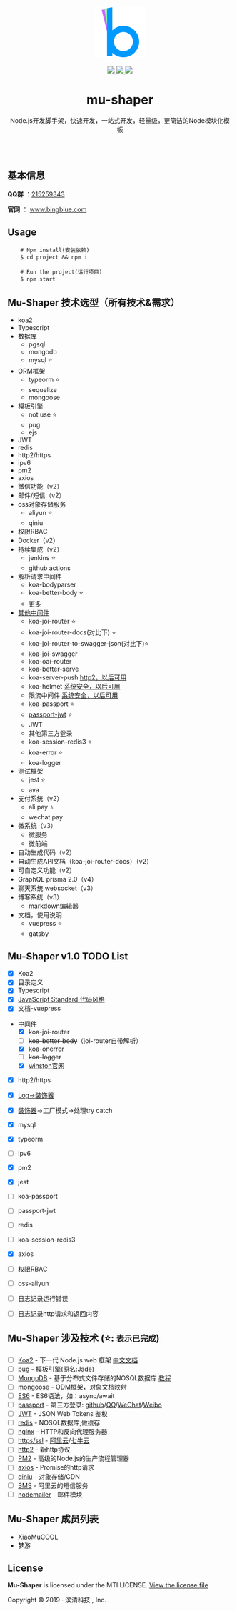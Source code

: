 <div align="center">
  <a href="http://www.bingblue.com">
    <img width="112" heigth="112" src="https://github.com/bingblue/group/blob/master/public/img/logo-b-square.png">
  </a>
  <br>
  <br>
	<a href="https://standardjs.com">
		<img src="https://img.shields.io/badge/code_style-standard-brightgreen.svg">
	</a>
  <a href="https://github.com/stylelint/stylelint">
		<img src="https://img.shields.io/badge/css%20style-stylelint-brightgreen.svg">
	</a>
  <a href="https://jq.qq.com/?_wv=1027&k=5tyQDAd">
		<img src="https://img.shields.io/badge/QQ%20Group-215259343-blue.svg">
	</a>
  <h1>mu-shaper</h1>
  <p>
    Node.js开发脚手架，快速开发，一站式开发，轻量级，更简洁的Node模块化模板
  <p>
  <br>
  <br>
</div>

## 基本信息

**QQ群** ：[215259343][11]

**官网** ： www.bingblue.com

## Usage

```console
    # Npm install(安装依赖)
    $ cd project && npm i

    # Run the project(运行项目)
    $ npm start
```
## Mu-Shaper 技术选型（所有技术&需求）
- koa2
- Typescript
- 数据库
  - pgsql
  - mongodb
  - mysql      ⭐
- ORM框架
  - typeorm    ⭐
  - sequelize 
  - mongoose  
- 模板引擎
  - not use    ⭐
  - pug       
  - ejs       
- JWT
- redis
- http2/https
- ipv6
- pm2
- axios
- 微信功能（v2）
- 邮件/短信（v2）
- oss对象存储服务
  - aliyun     ⭐
  - qiniu    
- 权限RBAC
- Docker（v2）
- 持续集成（v2）
  - jenkins               ⭐
  - github actions 
- 解析请求中间件
  - koa-bodyparser
  - koa-better-body       ⭐
  - [更多][26]
- [其他中间件][27]
  - koa-joi-router        ⭐
  - koa-joi-router-docs(对比下)           ⭐
  - koa-joi-router-to-swagger-json(对比下)⭐
  - koa-joi-swagger
  - koa-oai-router
  - koa-better-serve
  - koa-server-push [http2，以后可用][28]
  - koa-helmet  [系统安全，以后可用][29]
  - 限流中间件 [系统安全，以后可用][29]
  - koa-passport          ⭐
  - [passport-jwt][30]    ⭐
  - JWT                   
  - 其他第三方登录         
  - koa-session-redis3    ⭐
  - koa-error             ⭐
  - koa-logger            
- 测试框架
  - jest                  ⭐
  - ava    
- 支付系统（v2）
  - ali pay               ⭐  
  - wechat pay
- 微系统（v3）
  - 微服务
  - 微前端
- 自动生成代码（v2）
- 自动生成API文档（koa-joi-router-docs）（v2）
- 可自定义功能（v2）
- GraphQL prisma 2.0（v4）
- 聊天系统 websocket（v3）
- 博客系统（v3）
  - markdown编辑器
- 文档，使用说明
  - vuepress              ⭐
  - gatsby

## Mu-Shaper v1.0 TODO List
- [X] Koa2
- [X] 目录定义
- [X] Typescript
- [X] [JavaScript Standard 代码风格][31]
- [X] 文档-vuepress
- 中间件
  - [X] koa-joi-router
  - [ ] ~~koa-better-body~~（joi-router自带解析）
  - [X] koa-onerror
  - [ ] ~~koa-logger~~
  - [X] [winston][34][官网][35]
- [X] http2/https
- [X] [Log->装饰器][33]
- [X] [装饰器][32]->工厂模式->处理try catch
- [X] mysql
- [X] typeorm
- [ ] ipv6
- [X] pm2
- [X] jest
- [ ] koa-passport
- [ ] passport-jwt
- [ ] redis
- [ ] koa-session-redis3
- [X] axios
- [ ] 权限RBAC
- [ ] oss-aliyun
- [ ] 日志记录运行错误
- [ ] 日志记录http请求和返回内容


## Mu-Shaper 涉及技术 (⭐: `表示已完成`)

- [ ] [Koa2][1]           -   下一代 Node.js web 框架 [中文文档][16]
- [ ] [pug][2]            -   模板引擎(原名:Jade)
- [ ] [MongoDB][3]        -   基于分布式文件存储的NOSQL数据库 [教程][17]
- [ ] [mongoose][18]      -   ODM框架，对象文档映射
- [ ] [ES6][4]            -   ES6语法，如：async/await
- [ ] [passport][5]       -   第三方登录: [github][15]/[QQ][19]/[WeChat][20]/[Weibo][21]
- [ ] [JWT][6]            -   JSON Web Tokens 鉴权
- [ ] [redis][7]          -   NOSQL数据库,做缓存
- [ ] [nginx][8]          -   HTTP和反向代理服务器
- [ ] [https/ssl][9]      -   [阿里云][22]/[七牛云][23]
- [ ] [http2][24]         -   新http协议
- [ ] [PM2][10]           -   高级的Node.js的生产流程管理器
- [ ] [axios][14]         -   Promise的http请求
- [ ] [qiniu][12]         -   对象存储/CDN
- [ ] [SMS][13]           -   阿里云的短信服务
- [ ] [nodemailer][25]         -   邮件模块

## Mu-Shaper 成员列表

- XiaoMuCOOL
- 梦游

## License

**Mu-Shaper** is licensed under the MTI LICENSE. [View the license file](https://github.com/bingblue/mu-shaper/blob/master/LICENSE)

Copyright © 2019 · 滨清科技 , Inc. 


[1]:http://koajs.com/
[2]:https://pugjs.org/api/getting-started.html
[3]:https://www.mongodb.com/
[4]:http://es6.ruanyifeng.com/
[5]:http://www.passportjs.org/
[6]:https://github.com/koajs/jwt
[7]:https://redis.io/
[8]:nginx.org
[9]:https://segmentfault.com/a/1190000007888088
[10]:http://pm2.keymetrics.io/
[11]:https://jq.qq.com/?_wv=1027&k=5tyQDAd
[12]:https://www.qiniu.com/
[13]:https://www.aliyun.com/product/sms?spm=5176.8142029.388261.361.KwWin2
[14]:https://github.com/axios/axios
[15]:https://github.com/cfsghost/passport-github
[16]:https://github.com/guo-yu/koa-guide
[17]:http://www.runoob.com/mongodb/mongodb-tutorial.html
[18]:http://mongoosejs.com/
[19]:https://github.com/qdsang/passport-qq
[20]:https://github.com/Treri/passport-weixin
[21]:https://github.com/xinbenlv/passport-weibo
[22]:https://common-buy.aliyun.com/?spm=5176.100239.blogcont65199.23.sIUfy0&commodityCode=cas#/buy
[23]:https://portal.qiniu.com/certificate/apply
[24]:https://segmentfault.com/a/1190000002765886
[25]:https://nodemailer.com/about/
[26]:https://github.com/koajs/koa/wiki#body-parsing
[27]:https://github.com/koajs/koa/wiki
[28]:https://www.npmjs.com/package/koa-server-push
[29]:https://github.com/venables/koa-helmet
[30]:https://github.com/themikenicholson/passport-jwt
[31]:https://standardjs.com/readme-zhcn.html
[32]:https://typescript.bootcss.com/decorators.html
[33]:https://fed.taobao.org/blog/taofed/do71ct/es7-decorator/?spm=taofed.blogs.header.11.fad55ac87HoEH1
[34]:https://www.jianshu.com/p/09927f1f80eb
[35]:https://github.com/winstonjs/winston
